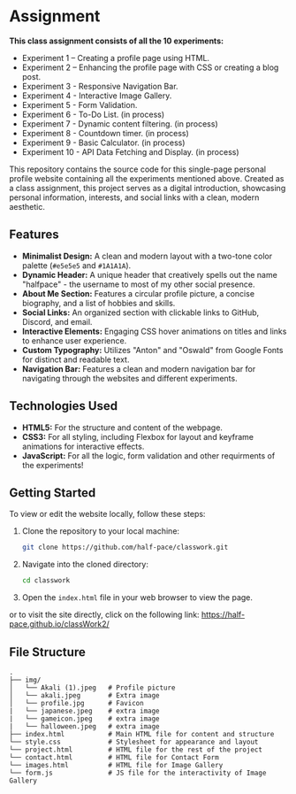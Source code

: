 # Assignment

**This class assignment consists of all the 10 experiments:**

- Experiment 1 – Creating a profile page using HTML.
- Experiment 2 – Enhancing the profile page with CSS or creating a blog post.
- Experiment 3 - Responsive Navigation Bar.
- Experiment 4 - Interactive Image Gallery.
- Experiment 5 - Form Validation.
- Experiment 6 - To-Do List. (in process)
- Experiment 7 - Dynamic content filtering. (in process)
- Experiment 8 - Countdown timer. (in process)
- Experiment 9 - Basic Calculator. (in process)
- Experiment 10 - API Data Fetching and Display. (in process)

This repository contains the source code for this single-page personal profile website containing all the experiments mentioned above. Created as a class assignment, this project serves as a digital introduction, showcasing personal information, interests, and social links with a clean, modern aesthetic.

## Features

*   **Minimalist Design:** A clean and modern layout with a two-tone color palette (`#e5e5e5` and `#1A1A1A`).
*   **Dynamic Header:** A unique header that creatively spells out the name "halfpace" - the username to most of my other social presence.
*   **About Me Section:** Features a circular profile picture, a concise biography, and a list of hobbies and skills.
*   **Social Links:** An organized section with clickable links to GitHub, Discord, and email.
*   **Interactive Elements:** Engaging CSS hover animations on titles and links to enhance user experience.
*   **Custom Typography:** Utilizes "Anton" and "Oswald" from Google Fonts for distinct and readable text.
*   **Navigation Bar:** Features a clean and modern navigation bar for navigating through the websites and different experiments.

## Technologies Used

*   **HTML5:** For the structure and content of the webpage.
*   **CSS3:** For all styling, including Flexbox for layout and keyframe animations for interactive effects.
*   **JavaScript:** For all the logic, form validation and other requirments of the experiments!

## Getting Started

To view or edit the website locally, follow these steps:

1.  Clone the repository to your local machine:
    ```sh
    git clone https://github.com/half-pace/classwork.git
    ```
2.  Navigate into the cloned directory:
    ```sh
    cd classwork
    ```
3.  Open the `index.html` file in your web browser to view the page.

or to visit the site directly, click on the following link: https://half-pace.github.io/classWork2/

## File Structure

```
.
├── img/
│   └── Akali (1).jpeg   # Profile picture
│   └── akali.jpeg       # Extra image
│   └── profile.jpg      # Favicon
|   └── japanese.jpeg    # extra image
|   └── gameicon.jpeg    # extra image
|   └── halloween.jpeg   # extra image
├── index.html           # Main HTML file for content and structure
└── style.css            # Stylesheet for appearance and layout
└── project.html         # HTML file for the rest of the project
└── contact.html         # HTML file for Contact Form
└── images.html          # HTML file for Image Gallery
└── form.js              # JS file for the interactivity of Image Gallery


